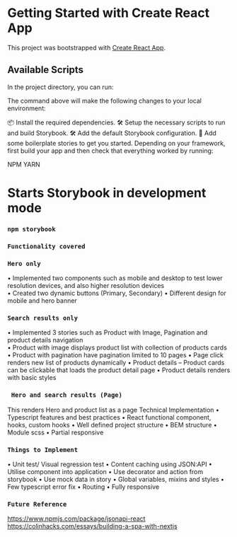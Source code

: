 # Getting Started with Create React App

This project was bootstrapped with [Create React App](https://github.com/facebook/create-react-app).

## Available Scripts

In the project directory, you can run:

The command above will make the following changes to your local environment:

📦 Install the required dependencies.
🛠 Setup the necessary scripts to run and build Storybook.
🛠 Add the default Storybook configuration.
📝 Add some boilerplate stories to get you started.
Depending on your framework, first build your app and then check that everything worked by running:

NPM
YARN
# Starts Storybook in development mode
### `npm storybook`

### `Functionality covered`

### `Hero only`
•	Implemented two components such as mobile and desktop to test lower resolution devices, and also higher resolution devices  
•	Created two dynamic buttons (Primary, Secondary)
•	Different design for mobile and hero banner 
 ### `Search results only`
•	Implemented 3 stories such as Product with Image, Pagination and product details navigation  
•	Product with image displays product list with collection of products cards 
•	Product with pagination have pagination limited to 10 pages
•	Page click renders new list of products dynamically
•	Product details – Product cards can be clickable that loads the product detail page
•	Product details renders with basic styles

### ` Hero and search results (Page)`
This renders Hero and product list as a page
Technical Implementation
•	Typescript features and best practices
•	React functional component, hooks, custom hooks
•	Well defined project structure
•	BEM structure
•	Module scss
•	Partial responsive

### `Things to Implement`
•	Unit test/ Visual regression test
•	Content caching using JSON:API
•	Utilise component into application
•	Use decorator and action from storybook
•	Use mock data in story
•	Global variables, mixins and styles
•	Few typescript error fix
•	Routing
•	Fully responsive
### `Future Reference` 
https://www.npmjs.com/package/jsonapi-react
https://colinhacks.com/essays/building-a-spa-with-nextjs



 


